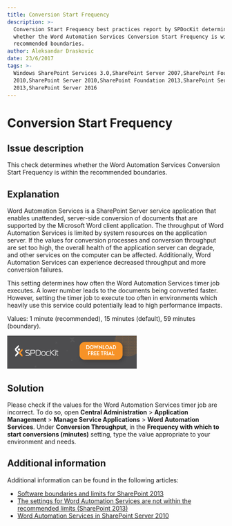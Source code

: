 ```yaml
---
title: Conversion Start Frequency
description: >-
  Conversion Start Frequency best practices report by SPDocKit determines
  whether the Word Automation Services Conversion Start Frequency is within the
  recommended boundaries.
author: Aleksandar Draskovic
date: 23/6/2017
tags: >-
  Windows SharePoint Services 3.0,SharePoint Server 2007,SharePoint Foundation
  2010,SharePoint Server 2010,SharePoint Foundation 2013,SharePoint Server
  2013,SharePoint Server 2016
---
```


# Conversion Start Frequency

## Issue description

This check determines whether the Word Automation Services Conversion Start Frequency is within the recommended boundaries.

## Explanation

Word Automation Services is a SharePoint Server service application that enables unattended, server-side conversion of documents that are supported by the Microsoft Word client application. The throughput of Word Automation Services is limited by system resources on the application server. If the values for conversion processes and conversion throughput are set too high, the overall health of the application server can degrade, and other services on the computer can be affected. Additionally, Word Automation Services can experience decreased throughput and more conversion failures.

This setting determines how often the Word Automation Services timer job executes. A lower number leads to the documents being converted faster. However, setting the timer job to execute too often in environments which heavily use this service could potentially lead to high performance impacts.

Values: 1 minute \(recommended\), 15 minutes \(default\), 59 minutes \(boundary\).

[![Download SPDocKit](/.gitbook/assets/spdockit_download.png)](http://bit.ly/2US0Zna)

## Solution

Please check if the values for the Word Automation Services timer job are incorrect. To do so, open **Central Administration** &gt; **Application Management** &gt; **Manage Service Applications** &gt; **Word Automation Services**. Under **Conversion Throughput**, in the **Frequency with which to start conversions \(minutes\)** setting, type the value appropriate to your environment and needs.

## Additional information

Additional information can be found in the following articles:

* [Software boundaries and limits for SharePoint 2013](https://technet.microsoft.com/en-us/library/cc262787.aspx)
* [The settings for Word Automation Services are not within the recommended limits \(SharePoint 2013\)](https://technet.microsoft.com/en-us/library/hh487292.aspx)
* [Word Automation Services in SharePoint Server 2010](https://msdn.microsoft.com/en-us/library/ee558278%28v=office.14%29.aspx)

